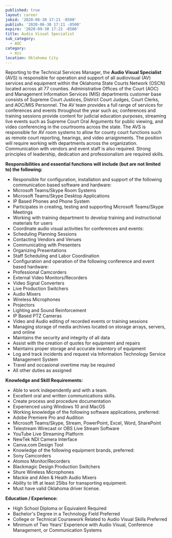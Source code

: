 ```yaml
---
published: true
layout: career
jobid: '2020-06-30 17:21 -0500'
publish: '2020-06-30 17:21 -0500'
expire: '2020-09-30 17:21 -0500'
title: Audio Visual Specialist
sub_category:
  - AOC
category:
  - mis
location: Oklahoma City
---
```

Reporting to the Technical Services Manager, the **Audio Visual Specialist** (AVS) is responsible for operation and support of all audiovisual (AV) services and equipment within the Oklahoma State Courts Network (OSCN) located across all 77 counties. Administrative Offices of the Court (AOC) and Management Information Services (MIS) departments customer base consists of Supreme Court Justices, District Court Judges, Court Clerks, and AOC/MIS Personnel. The AV team provides a full range of services for conferences and events throughout the year such as; conferences and training sessions provide content for judicial education purposes, streaming live events such as Supreme Court Oral Arguments for public viewing, and video conferencing in the courtrooms across the state. The AVS is responsible for AV room systems to allow for county court functions such as remote court reporting, hearings, and video arraignments. The position will require working with departments across the organization. Communication with vendors and event staff is also required. Strong principles of leadership, dedication and professionalism are required skills.

**Responsibilities and essential functions will include (but are not limited to) the following:**

- Responsible for configuration, installation and support of the following communication based software and hardware:
 - Microsoft Teams/Skype Room Systems
 - Microsoft Teams/Skype Desktop Applications
 - IP Based Phones and Phone System
- Participates in creating, testing and supporting Microsoft Teams/Skype Meetings
- Working with training department to develop training and instructional materials for  users
- Coordinate audio visual activities for conferences and events:
 - Scheduling Planning Sessions
 - Contacting Vendors and Venues
 - Communicating with Presenters
 - Organizing Presentations
 - Staff Scheduling and Labor Coordination
- Configuration and operation of the following conference and event based hardware:
 - Professional Camcorders
 - External Video Monitors/Recorders
 - Video Signal Converters
 - Live Production Switchers
 - Audio Mixers
 - Wireless Microphones
 - Projectors
 - Lighting and Sound Reinforcement
 - IP Based PTZ Cameras
- Video and Audio editing of recorded events or training sessions
- Managing storage of media archives located on storage arrays, servers, and online
- Maintains the security and integrity of all data
- Assist with the creation of quotes for equipment and repairs
- Maintains proper storage and accurate inventory of equipment
- Log and track incidents and request via Information Technology Service Management System
- Travel and occasional overtime may be required
- All other duties as assigned

**Knowledge and Skill Requirements:**

- Able to work independently and with a team.
- Excellent oral and written communications skills.
- Create process and procedure documentation
- Experienced using Windows 10 and MacOS
- Working knowledge of the following software applications, preferred: 
- Adobe Premiere Pro and Audition
- Microsoft Teams/Skype, Stream, PowerPoint, Excel, Word, SharePoint
- Telestream Wirecast or OBS Live Stream Software
- YouTube Live Streaming Platform
- NewTek NDI Camera Interface
- Canva.com Design Tool
- Knowledge of the following equipment brands, preferred:
- Sony Camcorders
- Atomos Monitor/Recorders
- Blackmagic Design Production Switchers
- Shure Wireless Microphones
- Mackie and Allen & Heath Audio Mixers
- Ability to lift at least 25lbs for transporting equipment.
- Must have valid Oklahoma driver license.

**Education / Experience:**

- High School Diploma or Equivalent Required 
- Bachelor's Degree in a Technology Field Preferred
- College or Technical Coursework Related to Audio Visual Skills Preferred
- Minimum of Two Years’ Experience with Audio Visual, Conference Management, or Communication Systems
